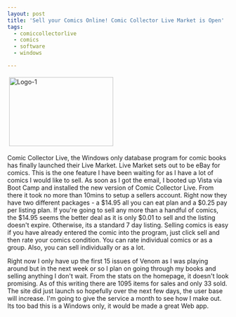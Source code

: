 ```yaml
---
layout: post
title: 'Sell your Comics Online! Comic Collector Live Market is Open'
tags:
  - comiccollectorlive
  - comics
  - software
  - windows

---
```


<img src="http://www.the8thsign.com/wp-content/uploads/2007/06/logo-1.gif" alt="Logo-1" border="0" height="157" hspace="4" vspace="4" width="237" />

Comic Collector Live, the Windows only database program for comic books has finally launched their Live Market. Live Market sets out to be eBay for comics. This is the one feature I have been waiting for as I have a lot of comics I would like to sell. As soon as I got the email, I booted up Vista via Boot Camp and installed the new version of Comic Collector Live. From there it took no more than 10mins to setup a sellers account. Right now they have two different packages - a $14.95 all you can eat plan and a $0.25 pay per listing plan. If you're going to sell any more than a handful of comics, the $14.95 seems the better deal as it is only $0.01 to sell and the listing doesn't expire. Otherwise, its a standard 7 day listing. Selling comics is easy if you have already entered the comic into the program, just click sell and then rate your comics condition. You can rate individual comics or as a group. Also, you can sell individually or as a lot.

Right now I only have up the first 15 issues of Venom as I was playing around but in the next week or so I plan on going through my books and selling anything I don't wait. From the stats on the homepage, it doesn't look promising. As of this writing there are 1095 items for sales and only 33 sold. The site did just launch so hopefully over the next few days, the user base will increase. I'm going to give the service a month to see how I make out. Its too bad this is a Windows only, it would be made a great Web app.

<!-- technorati tags start -->
<!-- technorati tags end -->
